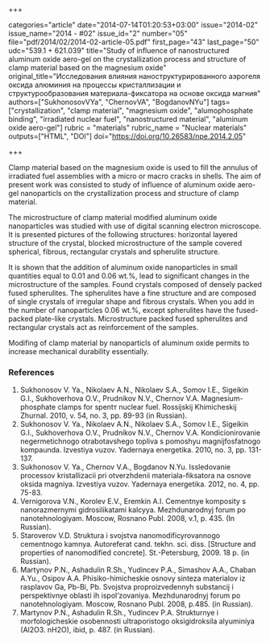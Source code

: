 +++

categories="article"
date="2014-07-14T01:20:53+03:00"
issue="2014-02"
issue_name="2014 - #02"
issue_id="2"
number="05"
file="pdf/2014/02/2014-02-article-05.pdf"
first_page="43"
last_page="50"
udc="539.1 + 621.039"
title="Study of influence of nanostructured aluminum oxide aero-gel on the crystallization process and structure of clamp material based on the magnesium oxide"
original_title="Исследования влияния наноструктурированного аэрогеля оксида алюминия на процессы кристаллизации и структурообразования материала-фиксатора на основе оксида магния"
authors=["SukhonosovVYa", "ChernovVA", "BogdanovNYu"]
tags=["crystallization", "clamp material", "magnesium oxide", "alumophosphate binding", "irradiated nuclear fuel", "nanostructured material", "aluminum oxide aero-gel"]
rubric = "materials"
rubric_name = "Nuclear materials"
outputs=["HTML", "DOI"]
doi="https://doi.org/10.26583/npe.2014.2.05"

+++

Clamp material based on the magnesium oxide is used to fill the annulus of irradiated fuel assemblies with a micro or macro cracks in shells. The aim of present work was consisted to study of influence of aluminum oxide aero-gel nanoparticls on the crystallization process and structure of clamp material.

The microstructure of clamp material modified aluminum oxide nanoparticles was studied with use of digital scanning electron microscope. It is presented pictures of the following structures: horizontal layered structure of the crystal, blocked microstructure of the sample covered spherical, fibrous, rectangular crystals and spherulite structure.

It is shown that the addition of aluminum oxide nanoparticles in small quantities equal to 0.01 and 0.06 wt.%, lead to significant changes in the microstructure of the samples. Found crystals composed of densely packed fused spherulites. The spherulites have a fine structure and are composed of single crystals of irregular shape and fibrous crystals. When you add in the number of nanoparticles 0.06 wt.%, except spherulites have the fused-packed plate-like crystals. Microstructure packed fused spherulites and rectangular crystals act as reinforcement of the samples.

Modifing of clamp material by nanoparticls of aluminum oxide permits to increase mechanical durability essentially.

### References

1. Sukhonosov V. Ya., Nikolaev A.N., Nikolaev S.A., Somov I.E., Sigeikin G.I., Sukhoverhova O.V., Prudnikov N.V., Chernov V.A. Magnesium-phosphate clamps for spentт nuclear fuel. Rossijskij Khimicheskij Zhurnal. 2010, v. 54, no. 3, pp. 89-93 (in Russian).
2. Sukhonosov V. Ya., Nikolaev A.N., Nikolaev S.A., Somov I.E., Sigeikin G.I., Sukhoverhova O.V., Prudnikov N.V., Chernov V.A. Kondicionirovanie negermetichnogo otrabotavshego topliva s pomoshyu magnijfosfatnogo kompaunda. Izvestiya vuzov. Yadernaya energetika. 2010, no. 3, pp. 131-137.
3. Sukhonosov V. Ya., Chernov V.A., Bogdanov N.Yu. Issledovanie processov kristallizacii pri otverzhdenii materiala-fiksatora na osnove oksida magniya. Izvestiya vuzov. Yadernaya energetika. 2012, no. 4, pp. 75-83.
4. Vernigorova V.N., Korolev E.V., Eremkin A.I. Cementnye komposity s nanorazmernymi gidrosilikatami kalcyya. Mezhdunarodnyj forum po nanotehnologiyam. Moscow, Rosnano Publ. 2008, v.1, p. 435. (In Russian).
5. Staroverov V.D. Struktura i svojstva nanomodificyrovannogo cementnogo kamnya. Autoreferat cand. tekhn. sci. diss. [Structure and properties of nanomodified concrete]. St.-Petersburg, 2009. 18 p. (in Russian).
6. Martynov P.N., Ashadulin R.Sh., Yudincev P.A., Simashov A.A., Chaban A.Yu., Osipov A.A. Phisiko-himicheskie osnovy sinteza materialov iz rasplavov Ga, Pb-Bi, Pb. Svojstva proproizvedennyh substancij i perspektivnye oblasti ih ispol’zovaniya. Mezhdunarodnyj forum po nanotehnologiyam. Moscow, Rosnano Publ. 2008, p.485. (in Russian).
7. Martynov P.N., Ashadulin R.Sh., Yudincev P.A. Strukturnye i morfologicheskie osobennosti ultraporistogo oksigidroksila alyuminiya (Al2O3. nH2O), ibid, p. 487. (in Russian).